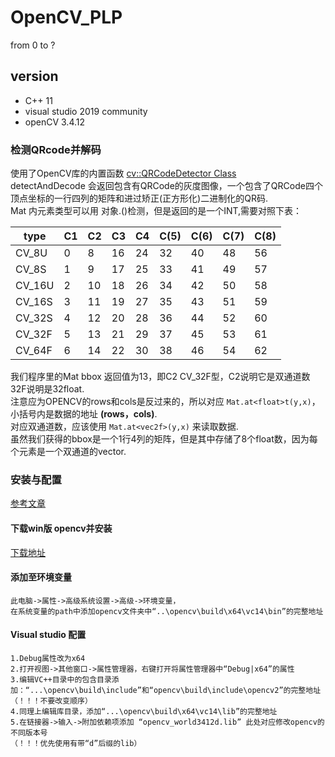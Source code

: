 # OpenCV_PLP
 from 0 to ?
## version
* C++ 11
* visual studio 2019 community
* openCV 3.4.12
### 检测QRcode并解码
使用了OpenCV库的内置函数 [cv::QRCodeDetector Class](https://docs.opencv.org/master/de/dc3/classcv_1_1QRCodeDetector.html)  
detectAndDecode 会返回包含有QRCode的灰度图像，一个包含了QRCode四个顶点坐标的一行四列的矩阵和进过矫正(正方形化)二进制化的QR码.  
Mat 内元素类型可以用 对象.()检测，但是返回的是一个INT,需要对照下表：  
 
 type   | C1 | C2 | C3 | C4 | C(5) | C(6) | C(7) | C(8) |  
--------|----|----|----|----|------|------|------|------|  
 CV_8U  |  0 |  8 | 16 | 24 |   32 |   40 |   48 |   56 |  
 CV_8S  |  1 |  9 | 17 | 25 |   33 |   41 |   49 |   57 |  
 CV_16U |  2 | 10 | 18 | 26 |   34 |   42 |   50 |   58 |  
 CV_16S |  3 | 11 | 19 | 27 |   35 |   43 |   51 |   59 |  
 CV_32S |  4 | 12 | 20 | 28 |   36 |   44 |   52 |   60 |  
 CV_32F |  5 | 13 | 21 | 29 |   37 |   45 |   53 |   61 |  
 CV_64F |  6 | 14 | 22 | 30 |   38 |   46 |   54 |   62 |  

我们程序里的Mat bbox 返回值为13，即C2 CV_32F型，C2说明它是双通道数 32F说明是32float.  
注意应为OPENCV的rows和cols是反过来的，所以对应 `Mat.at<float>t(y,x)`，小括号内是数据的地址 **(rows，cols)**.  
对应双通道数，应该使用 `Mat.at<vec2f>(y,x)` 来读取数据.  
虽然我们获得的bbox是一个1行4列的矩阵，但是其中存储了8个float数，因为每个元素是一个双通道的vector.

### 安装与配置
[参考文章](https://www.jianshu.com/p/b47ce15a9642)
#### 下载win版 opencv并安装
[下载地址](https://opencv.org/releases/)
#### 添加至环境变量
    此电脑->属性->高级系统设置->高级->环境变量，
    在系统变量的path中添加opencv文件夹中“..\opencv\build\x64\vc14\bin”的完整地址
#### Visual studio 配置
    1.Debug属性改为x64
    2.打开视图->其他窗口->属性管理器，右键打开将属性管理器中“Debug|x64”的属性
    3.编辑VC++目录中的包含目录添加：“...\opencv\build\include”和“opencv\build\include\opencv2”的完整地址（！！！不要改变顺序）
    4.同理上编辑库目录，添加“...\opencv\build\x64\vc14\lib”的完整地址
    5.在链接器->输入->附加依赖项添加 “opencv_world3412d.lib” 此处对应修改opencv的不同版本号
    （！！！优先使用有带“d”后缀的lib）
